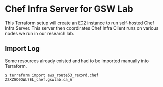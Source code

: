 # Chef Infra Server for GSW Lab

This Terraform setup will create an EC2 instance to run self-hosted Chef Infra Server. This server then coordinates Chef Infra Client runs on various nodes we run in our research lab.

## Import Log

Some resources already existed and had to be imported manually into Terraform.

```terminal
$ terraform import aws_route53_record.chef Z2XZGO0OWL7EL_chef.gswlab.ca_A
```
